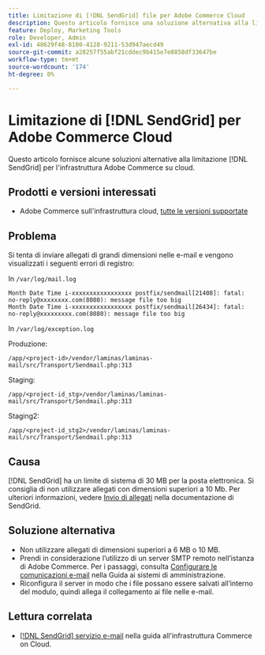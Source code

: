```yaml
---
title: Limitazione di [!DNL SendGrid] file per Adobe Commerce Cloud
description: Questo articolo fornisce una soluzione alternativa alla limitazione  [!DNL SendGrid]  per Adobe Commerce sull'infrastruttura cloud.
feature: Deploy, Marketing Tools
role: Developer, Admin
exl-id: 48629f48-8100-4128-9211-53d947aecd49
source-git-commit: a28257f55abf21cddec9b415e7e8858df33647be
workflow-type: tm+mt
source-wordcount: '174'
ht-degree: 0%

---
```


# Limitazione di [!DNL SendGrid] per Adobe Commerce Cloud

Questo articolo fornisce alcune soluzioni alternative alla limitazione [!DNL SendGrid] per l&#39;infrastruttura Adobe Commerce su cloud.

## Prodotti e versioni interessati

* Adobe Commerce sull&#39;infrastruttura cloud, [tutte le versioni supportate](https://magento.com/sites/default/files/magento-software-lifecycle-policy.pdf)


## Problema

Si tenta di inviare allegati di grandi dimensioni nelle e-mail e vengono visualizzati i seguenti errori di registro:

In `/var/log/mail.log`

```shell
Month Date Time i-xxxxxxxxxxxxxxxxx postfix/sendmail[21408]: fatal: no-reply@xxxxxxxx.com(8080): message file too big
Month Date Time i-xxxxxxxxxxxxxxxxx postfix/sendmail[26434]: fatal: no-reply@xxxxxxxxx.com(8080): message file too big
```

In `/var/log/exception.log`

Produzione:

`/app/<project-id>/vendor/laminas/laminas-mail/src/Transport/Sendmail.php:313`

Staging:

`/app/<project-id_stg>/vendor/laminas/laminas-mail/src/Transport/Sendmail.php:313`

Staging2:

`/app/<project-id_stg2>/vendor/laminas/laminas-mail/src/Transport/Sendmail.php:313`

## Causa

[!DNL SendGrid] ha un limite di sistema di 30 MB per la posta elettronica. Si consiglia di non utilizzare allegati con dimensioni superiori a 10 Mb. Per ulteriori informazioni, vedere [Invio di allegati](https://docs.sendgrid.com/ui/sending-email/attachments-with-digioh) nella documentazione di SendGrid.

## Soluzione alternativa

* Non utilizzare allegati di dimensioni superiori a 6 MB o 10 MB.
* Prendi in considerazione l’utilizzo di un server SMTP remoto nell’istanza di Adobe Commerce. Per i passaggi, consulta [Configurare le comunicazioni e-mail](https://experienceleague.adobe.com/docs/commerce-admin/systems/communications/email-communications.html?lang=it) nella Guida ai sistemi di amministrazione.
* Riconfigura il server in modo che i file possano essere salvati all’interno del modulo, quindi allega il collegamento ai file nelle e-mail.

## Lettura correlata

* [[!DNL SendGrid] servizio e-mail](https://experienceleague.adobe.com/docs/commerce-cloud-service/user-guide/project/sendgrid.html?lang=it) nella guida all&#39;infrastruttura Commerce on Cloud.
